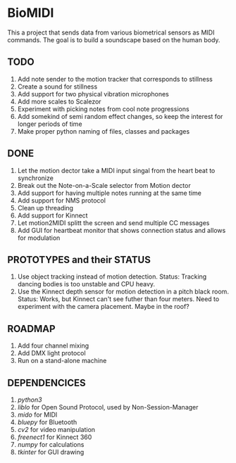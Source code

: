 # BioMIDI

This a project that sends data from various biometrical sensors as MIDI commands. The goal is to build a soundscape based on the human body.

## TODO
1. Add note sender to the motion tracker that corresponds to stillness
2. Create a sound for stillness
3. Add support for two physical vibration microphones
4. Add more scales to Scalezor
5. Experiment with picking notes from cool note progressions
6. Add somekind of semi random effect changes, so keep the interest for longer periods of time
7. Make proper python naming of files, classes and packages
 
## DONE
1. Let the motion dector take a MIDI input singal from the heart beat to synchronize
2. Break out the Note-on-a-Scale selector from Motion dector
3. Add support for having multiple notes running at the same time
4. Add support for NMS protocol
5. Clean up threading
6. Add support for Kinnect
7. Let motion2MIDI splitt the screen and send multiple CC messages
8. Add GUI for heartbeat monitor that shows connection status and allows for modulation

## PROTOTYPES and their STATUS
1. Use object tracking instead of motion detection. Status: Tracking dancing bodies is too unstable and CPU heavy.
2. Use the Kinnect depth sensor for motion detection in a pitch black room. Status: Works, but Kinnect can't see futher than four meters. Need to experiment with the camera placement. Maybe in the roof?

## ROADMAP
1. Add four channel mixing
2. Add DMX light protocol
3. Run on a stand-alone machine

## DEPENDENCICES
1. *python3*
2. *liblo* for Open Sound Protocol, used by Non-Session-Manager
3. *mido* for MIDI
4. *bluepy* for Bluetooth
5. *cv2* for video manipulation
6. *freenect1* for Kinnect 360
7. *numpy* for calculations
8. *tkinter* for GUI drawing


